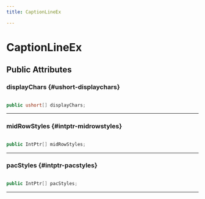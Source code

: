```yaml
---
title: CaptionLineEx

---
```


# CaptionLineEx










## Public Attributes

### displayChars {#ushort-displaychars}

```csharp

public ushort[] displayChars;

```






-----------

### midRowStyles {#intptr-midrowstyles}

```csharp

public IntPtr[] midRowStyles;

```






-----------

### pacStyles {#intptr-pacstyles}

```csharp

public IntPtr[] pacStyles;

```






-----------


